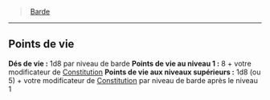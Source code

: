 ﻿> [Barde](hd_bard.md)

---

## Points de vie

**Dés de vie :** 1d8 par niveau de barde
**Points de vie au niveau 1 :** 8 + votre modificateur de [Constitution](hd_abilities_constitution.md)
**Points de vie aux niveaux supérieurs :** 1d8 (ou 5) + votre modificateur de [Constitution](hd_abilities_constitution.md) par niveau de barde après le niveau 1

